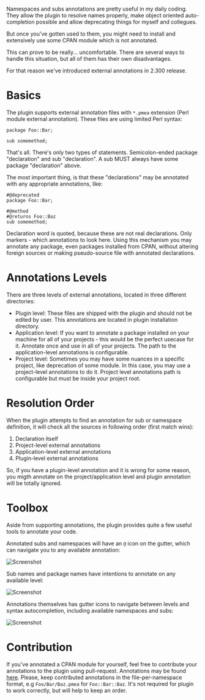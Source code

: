 Namespaces and subs annotations are pretty useful in my daily coding. They allow the plugin to resolve names 
properly, make object oriented auto-completion possible and allow deprecating things for myself and collegues.

But once you've gotten used to them, you might need to install and extensively use some CPAN module which is not annotated.

This can prove to be really... uncomfortable. There are several ways to handle this situation, but all of them has their own disadvantages.

For that reason we've introduced external annotations in 2.300 release.

# Basics

The plugin supports external annotation files with `*.pmea` extension (Perl module external annotation). These files are using limited
Perl syntax:
```
package Foo::Bar;
	
sub somemethod;
```	
That's all. There's only two types of statements. Semicolon-ended package "declaration" and sub "declaration". A sub MUST always 
have some package "declaration" above.

The most important thing, is that these "declarations" may be annotated with any appropriate annotations, like:
```
#@deprecated
package Foo::Bar;
	
#@method
#@returns Foo::Baz
sub somemethod;
```
Declaration word is quoted, because these are not real declarations. Only markers - which annotations to look here.
Using this mechanism you may annotate any package, even packages installed from CPAN, without altering foreign sources or making 
pseudo-source file with annotated declarations.

# Annotations Levels

There are three levels of external annotations, located in three different directories:

* Plugin level: These files are shipped with the plugin and should not be edited by user. This annotations are located in plugin installation directory.
* Application level: If you want to annotate a package installed on your machine for all of your projects - this would be the perfect usecase for it. Annotate once and use in all of your projects. The path to the application-level annotations is configurable. 
* Project level: Sometimes you may have some nuances in a specific project, like deprecation of some module. In this case, you may use a project-level annotations to do it. Project level annotations path is configurable but must be inside your project root.

# Resolution Order

When the plugin attempts to find an annotation for sub or namespace definition, it will check all the sources in following order (first match wins):

1. Declaration itself
2. Project-level external annotations
3. Application-level external annotations
4. Plugin-level external annotations

So, if you have a plugin-level annotation and it is wrong for some reason, you migth annotate on the project/application level and plugin annotation will be totally ignored.

# Toolbox

Aside from supporting annotations, the plugin provides quite a few useful tools to annotate your code.

Annotated subs and namespaces will have an `@` icon on the gutter, which can navigate you to any available annotation:

![Screenshot](https://github.com/Camelcade/Perl5-IDEA/blob/master/images/ea/gutter.png)

Sub names and package names have intentions to annotate on any available level:

![Screenshot](https://github.com/Camelcade/Perl5-IDEA/blob/master/images/ea/intentions.png)

Annotations themselves has gutter icons to navigate between levels and syntax autocompletion, including available namespaces and subs:

![Screenshot](https://github.com/Camelcade/Perl5-IDEA/blob/master/images/ea/completion.png)

# Contribution

If you've annotated a CPAN module for yourself, feel free to contribute your annotations to the plugin using pull-request. Annotations may be found [here](https://github.com/Camelcade/Perl5-IDEA/tree/master/annotations). Please, 
keep contributed annotations in the file-per-namespace format, e.g `Foo/Bar/Baz.pmea` for `Foo::Bar::Baz`. It's not required for plugin to work correctly, but will help to keep an order.